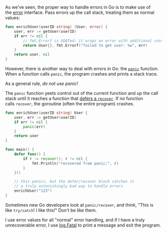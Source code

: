 As we've seen, the proper way to handle errors in Go is to make use of the [error](https://golang.org/pkg/errors/) interface. Pass errors up the call stack, treating them as normal values:

```go
func enrichUser(userID string) (User, error) {
    user, err := getUser(userID)
    if err != nil {
        // fmt.Errorf is GOATed: it wraps an error with additional context
        return User{}, fmt.Errorf("failed to get user: %w", err)
    }
    return user, nil
}
```

However, there is another way to deal with errors in Go: the [`panic`](https://golang.org/ref/spec#Handling_panics) function. When a function calls `panic`, the program crashes and prints a stack trace.

As a general rule, _do not use panic!_

The `panic` function yeets control out of the current function and up the call stack until it reaches a function that [defers a `recover`](https://go.dev/blog/defer-panic-and-recover). If no function calls `recover`, the goroutine (often the entire program) crashes.

```go
func enrichUser(userID string) User {
    user, err := getUser(userID)
    if err != nil {
        panic(err)
    }
    return user
}

func main() {
    defer func() {
        if r := recover(); r != nil {
            fmt.Println("recovered from panic:", r)
        }
    }()

    // this panics, but the defer/recover block catches it
    // a truly astonishingly bad way to handle errors
    enrichUser("123")
}
```

Sometimes new Go developers look at `panic/recover`, and think, "This is like `try/catch`! I like this!" Don't be like them.

I use error values for all "normal" error handling, and if I have a truly unrecoverable error, I use [log.Fatal](https://golang.org/pkg/log/#Fatal) to print a message and exit the program.
